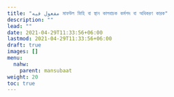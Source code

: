 ```yaml
---
title: "مفعول فيه মাফউল ফিহি বা স্থান কালবাচক কর্মপদ বা অধিকরণ কারক"
description: ""
lead: ""
date: 2021-04-29T11:33:56+06:00
lastmod: 2021-04-29T11:33:56+06:00
draft: true
images: []
menu: 
  nahw:
    parent: mansubaat
weight: 20
toc: true
---
```



